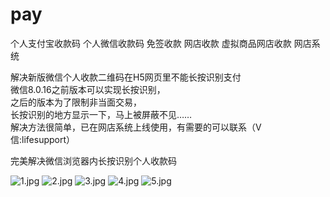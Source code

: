 # pay
个人支付宝收款码 个人微信收款码 免签收款 网店收款 虚拟商品网店收款 网店系统

解决新版微信个人收款二维码在H5网页里不能长按识别支付<br/>
微信8.0.16之前版本可以实现长按识别，<br/>
之后的版本为了限制非当面交易，<br/>
长按识别的地方显示一下，马上被屏蔽不见……<br/>
解决方法很简单，已在网店系统上线使用，有需要的可以联系（V信:lifesupport）<br/>

完美解决微信浏览器内长按识别个人收款码<br/>

![1.jpg](readme/01.jpg)
![2.jpg](readme/02.jpg)
![3.jpg](readme/3.jpg)
![4.jpg](readme/4.jpg)
![5.jpg](readme/5.jpg)
